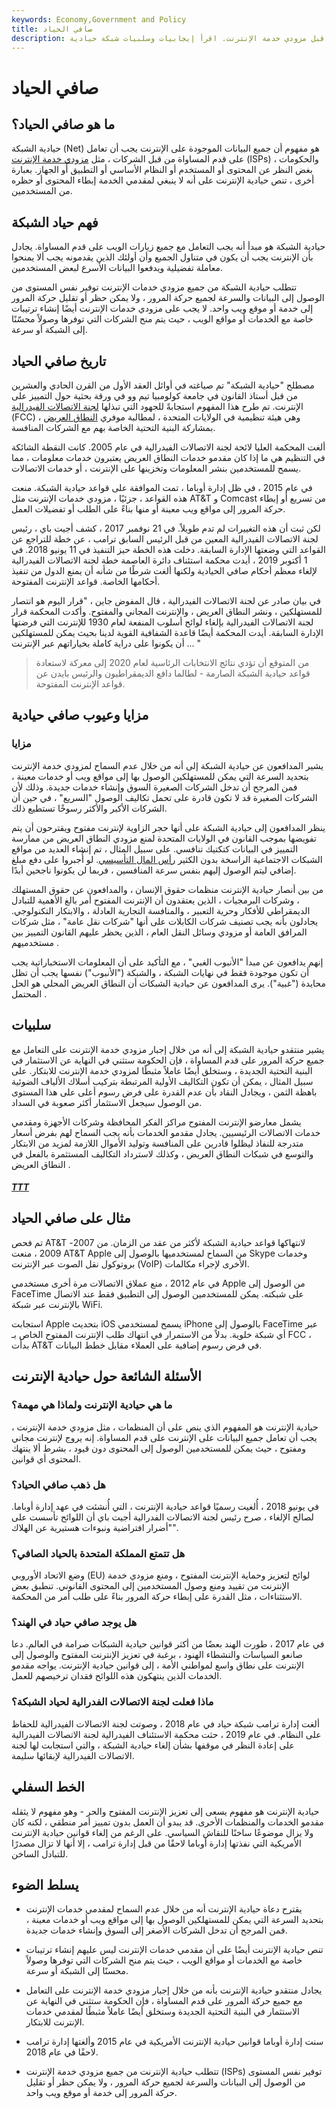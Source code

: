 ```yaml
---
keywords: Economy,Government and Policy
title: صافي الحياد
description: حيادية الإنترنت هي المفهوم القائل بأن جميع حركة الإنترنت يجب أن تعامل على قدم المساواة من قبل مزودي خدمة الإنترنت. اقرأ إيجابيات وسلبيات شبكة حيادية.
---
```


# صافي الحياد
## ما هو صافي الحياد؟

حيادية الشبكة (Net) هو مفهوم أن جميع البيانات الموجودة على الإنترنت يجب أن تعامل على قدم المساواة من قبل الشركات ، مثل [مزودي خدمة الإنترنت](/isp) (ISPs) والحكومات ، بغض النظر عن المحتوى أو المستخدم أو النظام الأساسي أو التطبيق أو الجهاز. بعبارة أخرى ، تنص حيادية الإنترنت على أنه لا ينبغي لمقدمي الخدمة إبطاء المحتوى أو حظره من المستخدمين.

## فهم حياد الشبكة

حيادية الشبكة هو مبدأ أنه يجب التعامل مع جميع زيارات الويب على قدم المساواة. يجادل بأن الإنترنت يجب أن يكون في متناول الجميع وأن أولئك الذين يقدمونه يجب ألا يمنحوا معاملة تفضيلية ويدفعوا البيانات الأسرع لبعض المستخدمين.

تتطلب حيادية الشبكة من جميع مزودي خدمات الإنترنت توفير نفس المستوى من الوصول إلى البيانات والسرعة لجميع حركة المرور ، ولا يمكن حظر أو تقليل حركة المرور إلى خدمة أو موقع ويب واحد. لا يجب على مزودي خدمات الإنترنت أيضًا إنشاء ترتيبات خاصة مع الخدمات أو مواقع الويب ، حيث يتم منح الشركات التي توفرها وصولاً محسّنًا إلى الشبكة أو سرعة.

## تاريخ صافي الحياد

مصطلح "حيادية الشبكة" تم صياغته في أوائل العقد الأول من القرن الحادي والعشرين من قبل أستاذ القانون في جامعة كولومبيا تيم وو في ورقة بحثية حول التمييز على الإنترنت. تم طرح هذا المفهوم استجابةً للجهود التي تبذلها [لجنة الاتصالات الفيدرالية](/fcc) (FCC) ، وهي هيئة تنظيمية في الولايات المتحدة ، لمطالبة موفري [النطاق العريض](/broadband) بمشاركة البنية التحتية الخاصة بهم مع الشركات المنافسة.

ألغت المحكمة العليا لائحة لجنة الاتصالات الفيدرالية في عام 2005. كانت النقطة الشائكة في التنظيم هي ما إذا كان مقدمو خدمات النطاق العريض يعتبرون خدمات معلومات ، مما يسمح للمستخدمين بنشر المعلومات وتخزينها على الإنترنت ، أو خدمات الاتصالات.

في عام 2015 ، في ظل إدارة أوباما ، تمت الموافقة على قواعد حيادية الشبكة. منعت هذه القواعد ، جزئيًا ، مزودي خدمات الإنترنت مثل AT&T و Comcast من تسريع أو إبطاء حركة المرور إلى مواقع ويب معينة أو منها بناءً على الطلب أو تفضيلات العمل.

لكن ثبت أن هذه التغييرات لم تدم طويلاً. في 21 نوفمبر 2017 ، كشف أجيت باي ، رئيس لجنة الاتصالات الفيدرالية المعين من قبل الرئيس السابق ترامب ، عن خطة للتراجع عن القواعد التي وضعتها الإدارة السابقة. دخلت هذه الخطة حيز التنفيذ في 11 يونيو 2018. في 1 أكتوبر 2019 ، أيدت محكمة استئناف دائرة العاصمة خطة لجنة الاتصالات الفيدرالية لإلغاء معظم أحكام صافي الحيادية ولكنها ألغت شرطًا من شأنه أن يمنع الدول من تنفيذ أحكامها الخاصة. قواعد الإنترنت المفتوحة.

في بيان صادر عن لجنة الاتصالات الفيدرالية ، قال المفوض جاين ، "قرار اليوم هو انتصار للمستهلكين ، ونشر النطاق العريض ، والإنترنت المجاني والمفتوح. وأكدت المحكمة قرار لجنة الاتصالات الفيدرالية بإلغاء لوائح أسلوب المنفعة لعام 1930 للإنترنت التي فرضتها الإدارة السابقة. أيدت المحكمة أيضًا قاعدة الشفافية القوية لدينا بحيث يمكن للمستهلكين أن يكونوا على دراية كاملة بخياراتهم عبر الإنترنت ... "

> من المتوقع أن تؤدي نتائج الانتخابات الرئاسية لعام 2020 إلى معركة لاستعادة قواعد حيادية الشبكة الصارمة - لطالما دافع الديمقراطيون والرئيس بايدن عن قواعد الإنترنت المفتوحة.

>

## مزايا وعيوب صافي حيادية

### مزايا

يشير المدافعون عن حيادية الشبكة إلى أنه من خلال عدم السماح لمزودي خدمة الإنترنت بتحديد السرعة التي يمكن للمستهلكين الوصول بها إلى مواقع ويب أو خدمات معينة ، فمن المرجح أن تدخل الشركات الصغيرة السوق وإنشاء خدمات جديدة. وذلك لأن الشركات الصغيرة قد لا تكون قادرة على تحمل تكاليف الوصول "السريع" ، في حين أن الشركات الأكبر والأكثر رسوخًا تستطيع ذلك.

ينظر المدافعون إلى حيادية الشبكة على أنها حجر الزاوية لإنترنت مفتوح ويقترحون أن يتم تفويضها بموجب القانون في الولايات المتحدة لمنع مزودي النطاق العريض من ممارسة التمييز في البيانات كتكتيك تنافسي. على سبيل المثال ، تم إنشاء العديد من مواقع الشبكات الاجتماعية الراسخة بدون الكثير [رأس المال التأسيسي](/seedcapital). لو أُجبروا على دفع مبلغ إضافي ليتم الوصول إليهم بنفس سرعة المنافسين ، فربما لن يكونوا ناجحين أبدًا.

من بين أنصار حيادية الإنترنت منظمات حقوق الإنسان ، والمدافعون عن حقوق المستهلك ، وشركات البرمجيات ، الذين يعتقدون أن الإنترنت المفتوح أمر بالغ الأهمية للتبادل الديمقراطي للأفكار وحرية التعبير ، والمنافسة التجارية العادلة ، والابتكار التكنولوجي. يجادلون بأنه يجب تصنيف شركات الكابلات على أنها "شركات نقل عامة" ، مثل شركات المرافق العامة أو مزودي وسائل النقل العام ، الذين يحظر عليهم القانون التمييز بين مستخدميهم .

إنهم يدافعون عن مبدأ "الأنبوب الغبي" ، مع التأكيد على أن المعلومات الاستخباراتية يجب أن تكون موجودة فقط في نهايات الشبكة ، والشبكة ("الأنبوب") نفسها يجب أن تظل محايدة ("غبية"). يرى المدافعون عن حيادية الشبكات أن النطاق العريض المحلي هو الحل المحتمل .

## سلبيات

يشير منتقدو حيادية الشبكة إلى أنه من خلال إجبار مزودي خدمة الإنترنت على التعامل مع جميع حركة المرور على قدم المساواة ، فإن الحكومة ستثني في النهاية عن الاستثمار في البنية التحتية الجديدة ، وستخلق أيضًا عاملاً مثبطًا لمزودي خدمة الإنترنت للابتكار. على سبيل المثال ، يمكن أن تكون التكاليف الأولية المرتبطة بتركيب أسلاك الألياف الضوئية باهظة الثمن ، ويجادل النقاد بأن عدم القدرة على فرض رسوم أعلى على هذا المستوى من الوصول سيجعل الاستثمار أكثر صعوبة في السداد.

يشمل معارضو الإنترنت المفتوح مراكز الفكر المحافظة وشركات الأجهزة ومقدمي خدمات الاتصالات الرئيسيين. يجادل مقدمو الخدمات بأنه يجب السماح لهم بفرض أسعار متدرجة للنفاذ ليظلوا قادرين على المنافسة وتوليد الأموال اللازمة لمزيد من الابتكار والتوسع في شبكات النطاق العريض ، وكذلك لاسترداد التكاليف المستثمرة بالفعل في النطاق العريض .

<h5> <a href=""> TTT </a> </h5>

## مثال على صافي الحياد

تم فحص AT&T لانتهاكها قواعد حيادية الشبكة لأكثر من عقد من الزمان. من 2007-2009 ، منعت AT&T Apple من السماح لمستخدميها بالوصول إلى Skype وخدمات بروتوكول نقل الصوت عبر الإنترنت (VoIP) الأخرى لإجراء مكالمات.

في عام 2012 ، منع عملاق الاتصالات مرة أخرى مستخدمي Apple من الوصول إلى FaceTime على شبكته. يمكن للمستخدمين الوصول إلى التطبيق فقط عند الاتصال بالإنترنت عبر شبكة WiFi.

استجابت Apple بتحديث iOS يسمح لمستخدمي iPhone بالوصول إلى FaceTime عبر أي شبكة خلوية. بدلاً من الاستمرار في انتهاك طلب الإنترنت المفتوح الخاص بـ FCC ، بدأت AT&T في فرض رسوم إضافية على العملاء مقابل خطط البيانات.

## الأسئلة الشائعة حول حيادية الإنترنت

### ما هي حيادية الإنترنت ولماذا هي مهمة؟

حيادية الإنترنت هو المفهوم الذي ينص على أن المنظمات ، مثل مزودي خدمة الإنترنت ، يجب أن تعامل جميع البيانات على الإنترنت على قدم المساواة. إنه يروج لإنترنت مجاني ومفتوح ، حيث يمكن للمستخدمين الوصول إلى المحتوى دون قيود ، بشرط ألا ينتهك المحتوى أي قوانين.

### هل ذهب صافي الحياد؟

في يونيو 2018 ، أُلغيت رسميًا قواعد حيادية الإنترنت ، التي أُنشئت في عهد إدارة أوباما. لصالح الإلغاء ، صرح رئيس لجنة الاتصالات الفدرالية أجيت باي أن اللوائح تأسست على "أضرار افتراضية ونبوءات هستيرية عن الهلاك".

### هل تتمتع المملكة المتحدة بالحياد الصافي؟

وضع الاتحاد الأوروبي (EU) لوائح لتعزيز وحماية الإنترنت المفتوح ، ومنع مزودي خدمة الإنترنت من تقييد ومنع وصول المستخدمين إلى المحتوى القانوني. تنطبق بعض الاستثناءات ، مثل القدرة على إبطاء حركة المرور بناءً على طلب أمر من المحكمة.

### هل يوجد صافي حياد في الهند؟

في عام 2017 ، طورت الهند بعضًا من أكثر قوانين حيادية الشبكات صرامة في العالم. دعا صانعو السياسات والنشطاء الهنود ، برغبة في تعزيز الإنترنت المفتوح والوصول إلى الإنترنت على نطاق واسع لمواطني الأمة ، إلى قوانين حيادية الإنترنت. يواجه مقدمو الخدمات الذين ينتهكون هذه اللوائح فقدان ترخيصهم للعمل.

### ماذا فعلت لجنة الاتصالات الفدرالية لحياد الشبكة؟

ألغت إدارة ترامب شبكة حياد في عام 2018 ، وصوتت لجنة الاتصالات الفيدرالية للحفاظ على النظام. في عام 2019 ، حثت محكمة الاستئناف الفيدرالية لجنة الاتصالات الفيدرالية على إعادة النظر في موقفها بشأن إلغاء حيادية الشبكة ، والتي استجابت لها لجنة الاتصالات الفيدرالية لإبقائها سليمة.

## الخط السفلي

حيادية الإنترنت هو مفهوم يسعى إلى تعزيز الإنترنت المفتوح والحر - وهو مفهوم لا يثقله مقدمو الخدمات والمنظمات الأخرى. قد يبدو أن العمل بدون تمييز أمر منطقي ، لكنه كان ولا يزال موضوعًا ساخنًا للنقاش السياسي. على الرغم من إلغاء قوانين حيادية الإنترنت الأمريكية التي نفذتها إدارة أوباما لاحقًا من قبل إدارة ترامب ، إلا أنها لا تزال مصدرًا للتبادل الساخن.

## يسلط الضوء

- يقترح دعاة حيادية الإنترنت أنه من خلال عدم السماح لمقدمي خدمات الإنترنت بتحديد السرعة التي يمكن للمستهلكين الوصول بها إلى مواقع ويب أو خدمات معينة ، فمن المرجح أن تدخل الشركات الأصغر إلى السوق وإنشاء خدمات جديدة.

- تنص حيادية الإنترنت أيضًا على أن مقدمي خدمات الإنترنت ليس عليهم إنشاء ترتيبات خاصة مع الخدمات أو مواقع الويب ، حيث يتم منح الشركات التي توفرها وصولاً محسنًا إلى الشبكة أو سرعة.

- يجادل منتقدو حيادية الإنترنت بأنه من خلال إجبار مزودي خدمة الإنترنت على التعامل مع جميع حركة المرور على قدم المساواة ، فإن الحكومة ستثني في النهاية عن الاستثمار في البنية التحتية الجديدة وستخلق أيضًا عاملاً مثبطًا لمقدمي خدمات الإنترنت للابتكار.

- سنت إدارة أوباما قوانين حيادية الإنترنت الأمريكية في عام 2015 وألغتها إدارة ترامب لاحقًا في عام 2018.

- تتطلب حيادية الإنترنت من جميع مزودي خدمة الإنترنت (ISPs) توفير نفس المستوى من الوصول إلى البيانات والسرعة لجميع حركة المرور ، ولا يمكن حظر أو تقليل حركة المرور إلى خدمة أو موقع ويب واحد.

